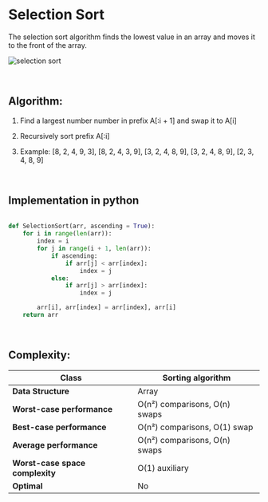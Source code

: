 # Selection Sort

The selection sort algorithm finds the lowest value in an array and moves it to the front of the array.


![selection sort](https://upload.wikimedia.org/wikipedia/commons/9/94/Selection-Sort-Animation.gif)

&nbsp; 

## Algorithm:

1. Find a largest number number in prefix A[:i + 1] and swap it to A[i]

2. Recursively sort prefix A[:i]

3. Example: [8, 2, 4, 9, 3], [8, 2, 4, 3, 9], [3, 2, 4, 8, 9], [3, 2, 4, 8, 9], [2, 3, 4, 8, 9]

&nbsp; 


## Implementation in python


```python
	
def SelectionSort(arr, ascending = True):
	for i in range(len(arr)):
		index = i
		for j in range(i + 1, len(arr)):
			if ascending: 
				if arr[j] < arr[index]:
					index = j
			else:
				if arr[j] > arr[index]:
					index = j

		arr[i], arr[index] = arr[index], arr[i]
	return arr


```

&nbsp; 


## Complexity:


| **Class**                | Sorting algorithm     |
|--------------------------|-----------------------|
| **Data Structure**        | Array                 |
| **Worst-case performance**| O(n²) comparisons, O(n) swaps |
| **Best-case performance** | O(n²) comparisons, O(1) swap |
| **Average performance**   | O(n²) comparisons, O(n) swaps |
| **Worst-case space complexity** | O(1) auxiliary |
| **Optimal**               | No                    |


